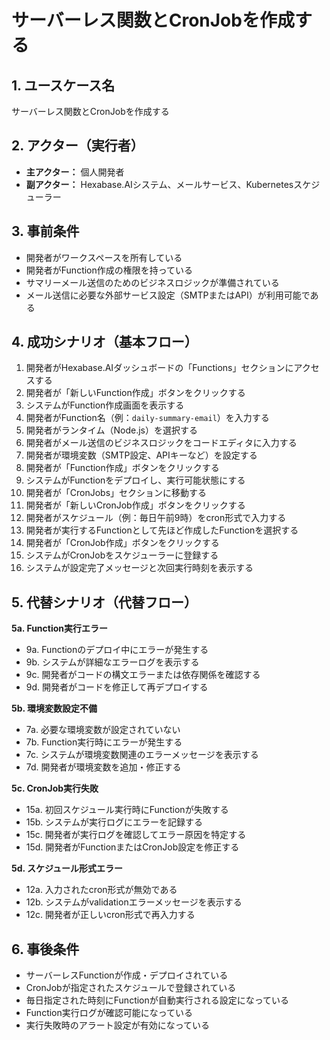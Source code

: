 # サーバーレス関数とCronJobを作成する

## 1. ユースケース名
サーバーレス関数とCronJobを作成する

## 2. アクター（実行者）
- **主アクター：** 個人開発者
- **副アクター：** Hexabase.AIシステム、メールサービス、Kubernetesスケジューラー

## 3. 事前条件
- 開発者がワークスペースを所有している
- 開発者がFunction作成の権限を持っている
- サマリーメール送信のためのビジネスロジックが準備されている
- メール送信に必要な外部サービス設定（SMTPまたはAPI）が利用可能である

## 4. 成功シナリオ（基本フロー）
1. 開発者がHexabase.AIダッシュボードの「Functions」セクションにアクセスする
2. 開発者が「新しいFunction作成」ボタンをクリックする
3. システムがFunction作成画面を表示する
4. 開発者がFunction名（例：`daily-summary-email`）を入力する
5. 開発者がランタイム（Node.js）を選択する
6. 開発者がメール送信のビジネスロジックをコードエディタに入力する
7. 開発者が環境変数（SMTP設定、APIキーなど）を設定する
8. 開発者が「Function作成」ボタンをクリックする
9. システムがFunctionをデプロイし、実行可能状態にする
10. 開発者が「CronJobs」セクションに移動する
11. 開発者が「新しいCronJob作成」ボタンをクリックする
12. 開発者がスケジュール（例：毎日午前9時）をcron形式で入力する
13. 開発者が実行するFunctionとして先ほど作成したFunctionを選択する
14. 開発者が「CronJob作成」ボタンをクリックする
15. システムがCronJobをスケジューラーに登録する
16. システムが設定完了メッセージと次回実行時刻を表示する

## 5. 代替シナリオ（代替フロー）
**5a. Function実行エラー**
- 9a. Functionのデプロイ中にエラーが発生する
- 9b. システムが詳細なエラーログを表示する
- 9c. 開発者がコードの構文エラーまたは依存関係を確認する
- 9d. 開発者がコードを修正して再デプロイする

**5b. 環境変数設定不備**
- 7a. 必要な環境変数が設定されていない
- 7b. Function実行時にエラーが発生する
- 7c. システムが環境変数関連のエラーメッセージを表示する
- 7d. 開発者が環境変数を追加・修正する

**5c. CronJob実行失敗**
- 15a. 初回スケジュール実行時にFunctionが失敗する
- 15b. システムが実行ログにエラーを記録する
- 15c. 開発者が実行ログを確認してエラー原因を特定する
- 15d. 開発者がFunctionまたはCronJob設定を修正する

**5d. スケジュール形式エラー**
- 12a. 入力されたcron形式が無効である
- 12b. システムがvalidationエラーメッセージを表示する
- 12c. 開発者が正しいcron形式で再入力する

## 6. 事後条件
- サーバーレスFunctionが作成・デプロイされている
- CronJobが指定されたスケジュールで登録されている
- 毎日指定された時刻にFunctionが自動実行される設定になっている
- Function実行ログが確認可能になっている
- 実行失敗時のアラート設定が有効になっている 
